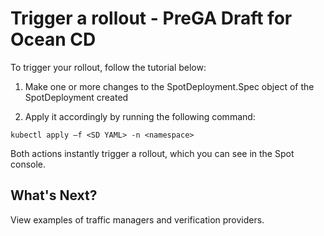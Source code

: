 # Trigger a rollout - PreGA Draft for Ocean CD

To trigger your rollout, follow the tutorial below:  

1. Make one or more changes to the SpotDeployment.Spec object of the SpotDeployment created

2. Apply it accordingly by running the following command:

```
kubectl apply –f <SD YAML> -n <namespace>
```

Both actions instantly trigger a rollout, which you can see in the Spot console.

## What's Next?

View examples of traffic managers and verification providers.  
